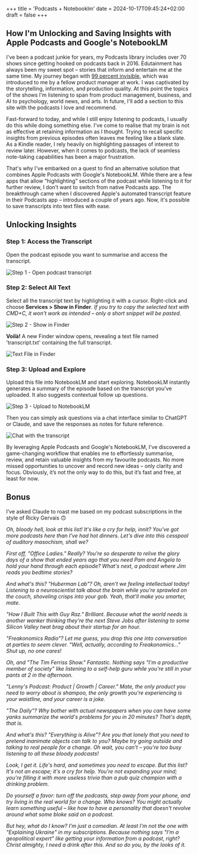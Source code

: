 +++
title = 'Podcasts + Notebooklm'
date = 2024-10-17T09:45:24+02:00
draft = false
+++

## How I'm Unlocking and Saving Insights with Apple Podcasts and Google's NotebookLM

I've been a podcast junkie for years, my Podcasts library includes over 70 shows since getting hooked on podcasts back in 2016. Edutainment has always been my sweet spot – stories that inform and entertain me at the same time. My journey began with [99 percent invisible](https://99percentinvisible.org), which was introduced to me by a fellow product manager at work. I was captivated by the storytelling, information, and production quality. At this point the topics of the shows I'm listening to span from product management, business, and AI to psychology, world news, and arts. In future, I'll add a section to this site with the podcasts I love and recommend.

Fast-forward to today, and while I still enjoy listening to podcasts, I usually do this while doing something else. I've come to realise that my brain is not as effective at retaining information as I thought. Trying to recall specific insights from previous episodes often leaves me feeling like a blank slate. As a Kindle reader, I rely heavily on highlighting passages of interest to review later. However, when it comes to podcasts, the lack of seamless note-taking capabilities has been a major frustration.

That's why I've embarked on a quest to find an alternative solution that combines Apple Podcasts with Google's NotebookLM. While there are a few apps that allow “highlighting” sections of the podcast while listening to it for further review, I don’t want to switch from native Podcasts app. The breakthrough came when I discovered Apple's automated transcript feature in their Podcasts app – introduced a couple of years ago. Now, it's possible to save transcripts into text files with ease.

## Unlocking Insights

### Step 1: Access the Transcript

Open the podcast episode you want to summarise and access the transcript.

![Step 1 - Open podcast transcript](/posts/2024/podcasts-step-1.png "Step 1 - Open podcast transcript")

### Step 2: Select All Text

Select all the transcript text by highlighting it with a cursor. Right-click and choose **Services > Show in Finder**. _If you try to copy the selected text with CMD+C, it won't work as intended – only a short snippet will be pasted_.

![Step 2 - Show in Finder](/posts/2024/podcasts-step-2.png "Step 2 - Show in Finder")

**Voilà!** A new Finder window opens, revealing a text file named 'transcript.txt' containing the full transcript.

![Text File in Finder](/posts/2024/podcasts-step-3.png "Text File in Finder")

### Step 3: Upload and Explore

Upload this file into NotebookLM and start exploring. NotebookLM instantly generates a summary of the episode based on the transcript you've uploaded. It also suggests contextual follow up questions.

![Step 3 - Upload to NotebookLM](/posts/2024/podcasts-step-4.png "Step 3 - Upload to NotebookLM")

Then you can simply ask questions via a chat interface similar to ChatGPT or Claude, and save the responses as notes for future reference.

![Chat with the transcript](/posts/2024/podcasts-step-5.png "Chat with the transcript")

By leveraging Apple Podcasts and Google's NotebookLM, I've discovered a game-changing workflow that enables me to effortlessly summarise, review, and retain valuable insights from my favourite podcasts. No more missed opportunities to uncover and record new ideas – only clarity and focus. Obviously, it’s not the only way to do this, but it’s fast and free, at least for now.

## Bonus

I’ve asked Claude to roast me based on my podcast subscriptions in the style of Ricky Gervais 🙃

_Oh, bloody hell, look at this list! It's like a cry for help, innit? You've got more podcasts here than I've had hot dinners. Let's dive into this cesspool of auditory masochism, shall we?_

_First off, "Office Ladies." Really? You're so desperate to relive the glory days of a show that ended years ago that you need Pam and Angela to hold your hand through each episode? What's next, a podcast where Jim reads you bedtime stories?_

_And what's this? "Huberman Lab"? Oh, aren't we feeling intellectual today! Listening to a neuroscientist talk about the brain while you're sprawled on the couch, shoveling crisps into your gob. Yeah, that'll make you smarter, mate._

_"How I Built This with Guy Raz." Brilliant. Because what the world needs is another wanker thinking they're the next Steve Jobs after listening to some Silicon Valley twat brag about their startup for an hour._

_"Freakonomics Radio"? Let me guess, you drop this one into conversation at parties to seem clever. "Well, actually, according to Freakonomics..." Shut up, no one cares!_

_Oh, and "The Tim Ferriss Show." Fantastic. Nothing says "I'm a productive member of society" like listening to a self-help guru while you're still in your pants at 2 in the afternoon._

_"Lenny's Podcast: Product | Growth | Career." Mate, the only product you need to worry about is shampoo, the only growth you're experiencing is your waistline, and your career is a joke._

_"The Daily"? Why bother with actual newspapers when you can have some yanks summarize the world's problems for you in 20 minutes? That's depth, that is._

_And what's this? "Everything is Alive"? Are you that lonely that you need to pretend inanimate objects can talk to you? Maybe try going outside and talking to real people for a change. Oh wait, you can't – you're too busy listening to all these bloody podcasts!_

_Look, I get it. Life's hard, and sometimes you need to escape. But this list? It's not an escape; it's a cry for help. You're not expanding your mind; you're filling it with more useless trivia than a pub quiz champion with a drinking problem._

_Do yourself a favor: turn off the podcasts, step away from your phone, and try living in the real world for a change. Who knows? You might actually learn something useful – like how to have a personality that doesn't revolve around what some bloke said on a podcast._

_But hey, what do I know? I'm just a comedian. At least I'm not the one with "Explaining Ukraine" in my subscriptions. Because nothing says "I'm a geopolitical expert" like getting your information from a podcast, right? Christ almighty, I need a drink after this. And so do you, by the looks of it._
